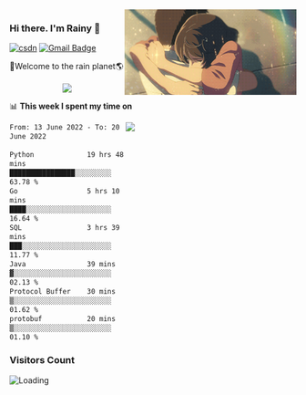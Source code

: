 <img  align='right' height="150" src="https://github.com/LikeRainDay/LikeRainDay/blob/master/pic/img_rain_1.gif?raw=true">



### Hi there. I'm Rainy :lemon:

[![csdn](https://img.shields.io/badge/-csdn-c14438?style=flat-square&logo=c&logoColor=white)](https://blog.csdn.net/qq_15807167)
[![Gmail Badge](https://img.shields.io/badge/-gmail-c14438?style=flat-square&logo=Gmail&logoColor=white&link=mailto:houshuai0816@gmail.com)](mailto:houshuai0816@gmail.com)

🚀Welcome to the rain planet🌎

<center>
<img align='center'  src="https://source.unsplash.com/random/1200x600">
</center>

📊 **This week I spent my time on**

<img align='right'   width="300" src="https://github-readme-stats.vercel.app/api?username=LikeRainDay&show_icons=true&title_color=fff&icon_color=79ff97&text_color=9f9f9f&bg_color=151515">

<!--START_SECTION:waka-->

```text
From: 13 June 2022 - To: 20 June 2022

Python             19 hrs 48 mins  ████████████████░░░░░░░░░   63.78 %
Go                 5 hrs 10 mins   ████░░░░░░░░░░░░░░░░░░░░░   16.64 %
SQL                3 hrs 39 mins   ███░░░░░░░░░░░░░░░░░░░░░░   11.77 %
Java               39 mins         ▓░░░░░░░░░░░░░░░░░░░░░░░░   02.13 %
Protocol Buffer    30 mins         ▒░░░░░░░░░░░░░░░░░░░░░░░░   01.62 %
protobuf           20 mins         ▒░░░░░░░░░░░░░░░░░░░░░░░░   01.10 %
```

<!--END_SECTION:waka-->

### Visitors Count
<img align="left" src = "https://profile-counter.glitch.me/LikeRainDay/count.svg" alt ="Loading">
